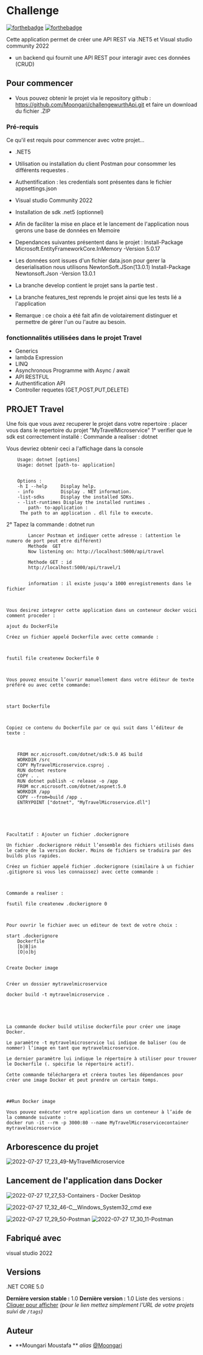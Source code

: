 # Challenge 


[![forthebadge](http://forthebadge.com/images/badges/built-with-love.svg)](http://forthebadge.com)  [![forthebadge](http://forthebadge.com/images/badges/powered-by-electricity.svg)](http://forthebadge.com)

Cette application permet de créer une API REST via .NET5 et Visual studio community 2022
- un backend qui fournit une API REST pour interagir avec ces données (CRUD)
## Pour commencer

- Vous pouvez obtenir le projet via le repository github : https://github.com/Moongari/challengewurthApi.git 
et faire un download du fichier .ZIP



### Pré-requis

Ce qu'il est requis pour commencer avec votre projet...

- .NET5
- Utilisation ou installation  du client Postman pour consommer les différents requestes .
- Authentification : les credentials sont présentes dans le fichier appsettings.json
- Visual studio Community 2022
- Installation de sdk .net5 (optionnel)
- Afin de faciliter la mise en place et le lancement de l'application nous gerons une base de données en Memoire

- Dependances suivantes présentent dans le projet  :
	Install-Package Microsoft.EntityFrameworkCore.InMemory -Version 5.0.17

- Les données sont issues d'un fichier data.json pour gerer la deserialisation nous utilisons NewtonSoft.JSon(13.0.1)
		Install-Package Newtonsoft.Json -Version 13.0.1
		
- La branche develop contient le projet sans la partie test .
- La branche features_test reprends le projet ainsi que les tests lié a l'application 
- Remarque : 
	ce choix a été fait afin de volotairement distinguer et permettre de gérer l'un ou l'autre au besoin.
		
	


### fonctionnalités utilisées dans le projet Travel

- Generics
- lambda Expression
- LINQ
- Asynchronous Programme with Async / await
- API RESTFUL
- Authentification API
- Controller requetes (GET,POST,PUT,DELETE)


## PROJET Travel
 
 Une fois que vous avez recuperer le projet dans votre repertoire :
 placer vous dans le repertoire du projet "MyTravelMicroservice"
 1° verifier que le sdk est correctement installé : 
 	Commande a realiser :
 	dotnet 
 
 Vous devriez obtenir ceci a l'affichage dans la console 
 
		Usage: dotnet [options] 
		Usage: dotnet [path-to- application] 


		Options : 
		-h I --help 	Display help. 
		- info 			Display . NET information. 
		-list-sdks  	Display the installed SDKs.
		- -list-runtimes Display the installed runtimes . 
			path- to-application : 	
		 The path to an application . dll file to execute. 	

 2° Tapez la commande :   dotnet run
			
			Lancer Postman et indiquer cette adresse : (attention le numero de port peut etre différent)
			Methode  GET 
			Now listening on: http://localhost:5000/api/travel
			
			Methode GET : id
			http://localhost:5000/api/travel/1
			
			
			information : il existe jusqu'a 1000 enregistrements dans le fichier



	Vous desirez integrer cette application dans un conteneur docker voici comment proceder :
	
	ajout du DockerFile 

	Créez un fichier appelé Dockerfile avec cette commande :

 

	fsutil file createnew Dockerfile 0 

 

	Vous pouvez ensuite l’ouvrir manuellement dans votre éditeur de texte préféré ou avec cette commande:

 

	start Dockerfile 

 

	Copiez ce contenu du Dockerfile par ce qui suit dans l’éditeur de texte :

 

		FROM mcr.microsoft.com/dotnet/sdk:5.0 AS build 
		WORKDIR /src 
		COPY MyTravelMicroservice.csproj . 
		RUN dotnet restore 
		COPY . . 
		RUN dotnet publish -c release -o /app 
		FROM mcr.microsoft.com/dotnet/aspnet:5.0 
		WORKDIR /app 
		COPY --from=build /app . 
		ENTRYPOINT ["dotnet", "MyTravelMicroservice.dll"] 

 

 

	Facultatif : Ajouter un fichier .dockerignore 

	Un fichier .dockerignore réduit l’ensemble des fichiers utilisés dans le cadre de la version docker. Moins de fichiers se traduira par des builds plus rapides. 

	Créez un fichier appelé fichier .dockerignore (similaire à un fichier .gitignore si vous les connaissez) avec cette commande : 

 

	Commande a realiser : 

	fsutil file createnew .dockerignore 0 

	 

	Pour ouvrir le fichier avec un editeur de text de votre choix : 

	start .dockerignore 
		Dockerfile
		[b|B]in
		[O|o]bj
 

	Create Docker image 

 	
	Créer un dossier mytravelmicroservice
	
	docker build -t mytravelmicroservice . 

 

 

	La commande docker build utilise dockerfile pour créer une image Docker. 

	Le paramètre -t mytravelmicroservice lui indique de baliser (ou de nommer) l’image en tant que mytravelmicroservice. 

	Le dernier paramètre lui indique le répertoire à utiliser pour trouver le Dockerfile (. spécifie le répertoire actif). 

	Cette commande téléchargera et créera toutes les dépendances pour créer une image Docker et peut prendre un certain temps. 

 

	##Run Docker image 

	Vous pouvez exécuter votre application dans un conteneur à l’aide de la commande suivante :
	docker run -it --rm -p 3000:80 --name MyTravelMicroservicecontainer mytravelmicroservice 

	
## Arborescence du projet 

	
![2022-07-27 17_23_49-MyTravelMicroservice](https://user-images.githubusercontent.com/56550445/181286494-a2fb7289-9505-422d-ae1f-072efb9e7092.png)

## Lancement de l'application dans Docker 

![2022-07-27 17_27_53-Containers - Docker Desktop](https://user-images.githubusercontent.com/56550445/181287463-e602540a-5eab-4c40-8eb5-17fcf0845bd8.png)

![2022-07-27 17_32_46-C__Windows_System32_cmd exe](https://user-images.githubusercontent.com/56550445/181287989-ec93cc45-8c02-4ff2-8075-15a9c8800763.png)

![2022-07-27 17_29_50-Postman](https://user-images.githubusercontent.com/56550445/181287576-a8c1e758-3ee9-4c01-801e-8e34b37c2f22.png)
![2022-07-27 17_30_11-Postman](https://user-images.githubusercontent.com/56550445/181287598-9a9b8962-87e7-4a50-8866-6aeb35dc5f6c.png)

## Fabriqué avec
 visual studio 2022


## Versions
.NET CORE 5.0


**Dernière version stable :** 1.0
**Dernière version :** 1.0
Liste des versions : [Cliquer pour afficher](https://github.com/your/project-name/tags)
_(pour le lien mettez simplement l'URL de votre projets suivi de ``/tags``)_

## Auteur

* **Moungari Moustafa ** _alias_ [@Moongari](https://github.com/Moongari)






